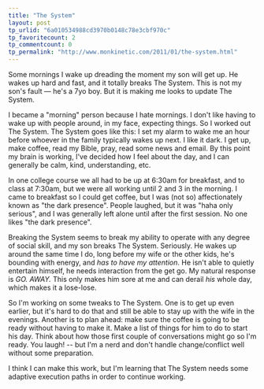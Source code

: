 ```yaml
---
title: "The System"
layout: post
tp_urlid: "6a010534988cd3970b0148c78e3cbf970c"
tp_favoritecount: 2
tp_commentcount: 0
tp_permalink: "http://www.monkinetic.com/2011/01/the-system.html"
---
```

Some mornings I wake up dreading the moment my son will get up. He wakes up hard and fast, and it totally breaks The System. This is not my son's fault &mdash; he's a 7yo boy. But it is making me looks to update The System.

I became a "morning" person because I hate mornings. I don't like having to wake up with people around, in my face, expecting things. So I worked out The System. The System goes like this: I set my alarm to wake me an hour before whoever in the family typically wakes up next. I like it dark. I get up, make coffee, read my Bible, pray, read some news and email. By this point my brain is working, I've decided how I feel about the day, and I can generally be calm, kind, understanding, etc.

In one college course we all had to be up at 6:30am for breakfast, and to class at 7:30am, but we were all working until 2 and 3 in the morning. I came to breakfast so I could get coffee, but I was (not so) affectionately known as "the dark presence". People laughed, but it was "haha only serious", and I was generally left alone until after the first session. No one likes "the dark presence".

Breaking the System seems to break my ability to operate with any degree of social skill, and my son breaks The System. Seriously. He wakes up around the same time I do, long before my wife or the other kids, he's bounding with energy, and *has to have my attention*. He isn't able to quietly entertain himself, he needs interaction from the get go. My natural response is *GO. AWAY.* This only makes him sore at me and can derail *his* whole day, which makes it a lose-lose.

So I'm working on some tweaks to The System. One is to get up even earlier, but it's hard to do that and still be able to stay up with the wife in the evenings. Another is to plan ahead: make sure the coffee is going to be ready without having to make it. Make a list of things for him to do to start his day. Think about how those first couple of conversations might go so I'm ready. You laugh! -- but I'm a nerd and don't handle change/conflict well without some preparation.

I think I can make this work, but I'm learning that The System needs some adaptive execution paths in order to continue working.
